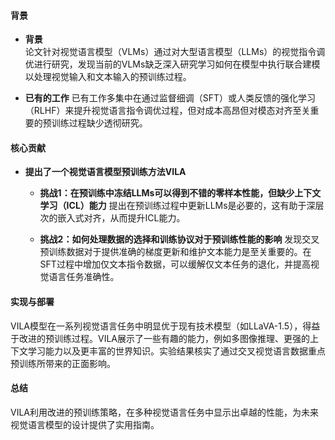 #### 背景
- **背景**       
    论文针对视觉语言模型（VLMs）通过对大型语言模型（LLMs）的视觉指令调优进行研究，发现当前的VLMs缺乏深入研究学习如何在模型中执行联合建模以处理视觉输入和文本输入的预训练过程。

- **已有的工作**
    已有工作多集中在通过监督细调（SFT）或人类反馈的强化学习（RLHF）来提升视觉语言指令调优过程，但对成本高昂但对模态对齐至关重要的预训练过程缺少透彻研究。

#### 核心贡献
- **提出了一个视觉语言模型预训练方法VILA**
    - **挑战1：在预训练中冻结LLMs可以得到不错的零样本性能，但缺少上下文学习（ICL）能力**
        提出在预训练过程中更新LLMs是必要的，这有助于深层次的嵌入式对齐，从而提升ICL能力。

    - **挑战2：如何处理数据的选择和训练协议对于预训练性能的影响**
        发现交叉预训练数据对于提供准确的梯度更新和维护文本能力是至关重要的。在SFT过程中增加仅文本指令数据，可以缓解仅文本任务的退化，并提高视觉语言任务准确性。

#### 实现与部署
VILA模型在一系列视觉语言任务中明显优于现有技术模型（如LLaVA-1.5），得益于改进的预训练过程。VILA展示了一些有趣的能力，例如多图像推理、更强的上下文学习能力以及更丰富的世界知识。实验结果核实了通过交叉视觉语言数据重点预训练所带来的正面影响。

#### 总结
VILA利用改进的预训练策略，在多种视觉语言任务中显示出卓越的性能，为未来视觉语言模型的设计提供了实用指南。